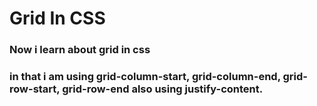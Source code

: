 # Grid In CSS
### Now i learn about grid in css
### in that i am using grid-column-start, grid-column-end, grid-row-start, grid-row-end also using justify-content.
